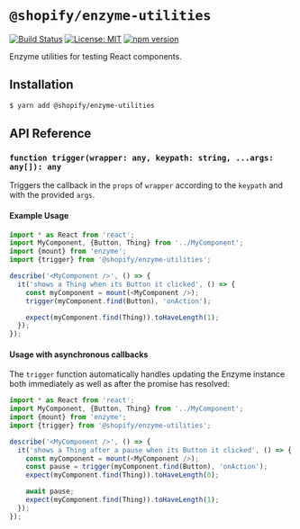# `@shopify/enzyme-utilities`

[![Build Status](https://travis-ci.org/Shopify/quilt.svg?branch=master)](https://travis-ci.org/Shopify/quilt)
[![License: MIT](https://img.shields.io/badge/License-MIT-green.svg)](LICENSE.md) [![npm version](https://badge.fury.io/js/%40shopify%2Fenzyme-utilities.svg)](https://badge.fury.io/js/%40shopify%2Fenzyme-utilities)

Enzyme utilities for testing React components.

## Installation

```bash
$ yarn add @shopify/enzyme-utilities
```

## API Reference

### `function trigger(wrapper: any, keypath: string, ...args: any[]): any`

Triggers the callback in the `props` of `wrapper` according to the `keypath` and with the provided `args`.

#### Example Usage

```typescript
import * as React from 'react';
import MyComponent, {Button, Thing} from '../MyComponent';
import {mount} from 'enzyme';
import {trigger} from '@shopify/enzyme-utilities';

describe('<MyComponent />', () => {
  it('shows a Thing when its Button it clicked', () => {
    const myComponent = mount(<MyComponent />);
    trigger(myComponent.find(Button), 'onAction');

    expect(myComponent.find(Thing)).toHaveLength(1);
  });
});
```

#### Usage with asynchronous callbacks

The `trigger` function automatically handles updating the Enzyme instance both immediately as well as after the promise has resolved:

```typescript
import * as React from 'react';
import MyComponent, {Button, Thing} from '../MyComponent';
import {mount} from 'enzyme';
import {trigger} from '@shopify/enzyme-utilities';

describe('<MyComponent />', () => {
  it('shows a Thing after a pause when its Button it clicked', () => {
    const myComponent = mount(<MyComponent />);
    const pause = trigger(myComponent.find(Button), 'onAction');
    expect(myComponent.find(Thing)).toHaveLength(0);

    await pause;
    expect(myComponent.find(Thing)).toHaveLength(1);
  });
});
```
